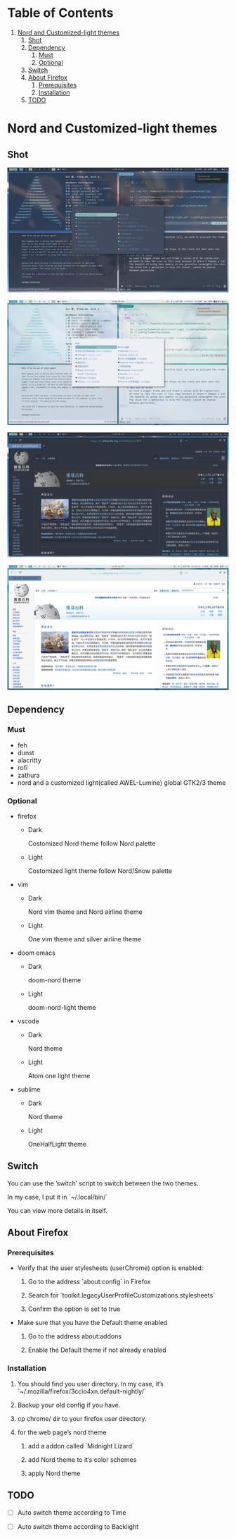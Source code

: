 
# Table of Contents

1.  [Nord and Customized-light themes](#org1e722a8)
    1.  [Shot](#orgc6a5330)
    2.  [Dependency](#org72a2739)
        1.  [Must](#orgc07c424)
        2.  [Optional](#org0c1d80f)
    3.  [Switch](#orgc1284e9)
    4.  [About Firefox](#org1f5a1f7)
        1.  [Prerequisites](#org63a70ca)
        2.  [Installation](#org46efab5)
    5.  [TODO](#orgec8c868)


<a id="org1e722a8"></a>

# Nord and Customized-light themes


<a id="orgc6a5330"></a>

## Shot

![img](./shot/dark.png)

![img](./shot/light.png)

![img](./shot/nord-firefox.png)

![img](./shot/light-firefox.png)


<a id="org72a2739"></a>

## Dependency


<a id="orgc07c424"></a>

### Must

-   feh
-   dunst
-   alacritty
-   rofi
-   zathura
-   nord and a customized light(called AWEL-Lumine) global GTK2/3 theme


<a id="org0c1d80f"></a>

### Optional

-   firefox
    -   Dark
        
        Costomized Nord theme follow Nord palette
    -   Light
        
        Costomized light theme follow Nord/Snow palette
-   vim
    -   Dark
        
        Nord vim theme and Nord airline theme
    -   Light
        
        One vim theme and silver airline theme
-   doom emacs
    -   Dark
        
        doom-nord theme
    -   Light
        
        doom-nord-light theme
-   vscode
    -   Dark
        
        Nord theme
    -   Light
        
        Atom one light theme
-   sublime
    -   Dark
        
        Nord theme
    -   Light
        
        OneHalfLight theme


<a id="orgc1284e9"></a>

## Switch

You can use the &rsquo;switch&rsquo; script to switch between the two themes.

In my case, I put it in \`~/.local/bin/\`

You can view more details in itself.


<a id="org1f5a1f7"></a>

## About Firefox


<a id="org63a70ca"></a>

### Prerequisites

-   Verify that the user stylesheets (userChrome) option is enabled:
    1.  Go to the address \`about:config\` in Firefox
    
    2.  Search for \`toolkit.legacyUserProfileCustomizations.stylesheets\`
    
    3.  Confirm the option is set to true

-   Make sure that you have the Default theme enabled
    1.  Go to the address about:addons
    
    2.  Enable the Default theme if not already enabled


<a id="org46efab5"></a>

### Installation

1.  You should find you user directory. In my case, it&rsquo;s \`~/.mozilla/firefox/3ccio4xn.default-nightly/\`

2.  Backup your old config if you have.

3.  cp chrome/ dir to your firefox user directory.

4.  for the web page&rsquo;s nord theme
    1.  add a addon called \`Midnight Lizard\`
    
    2.  add Nord theme to it&rsquo;s color schemes
    
    3.  apply Nord theme


<a id="orgec8c868"></a>

## TODO

-   [ ] Auto switch theme according to Time
-   [ ] Auto switch theme according to Backlight


